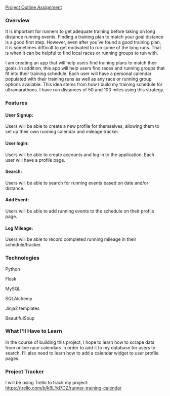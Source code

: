 
[Project Outline Assignment](https://education.launchcode.org/liftoff/assignments/project-outline/)

### Overview
It is important for runners to get adequate training before taking on long distance running events. Finding a training plan to match your goal distance is a good first step. However, even after you’ve found a good training plan, it is sometimes difficult to get motivated to run some of the long runs. That is when it can be helpful to find local races or running groups to run with.

I am creating an app that will help users find training plans to match their goals. In addition, this app will help users find races and running groups that fit into their training schedule. Each user will have a personal calendar populated with their training runs as well as any race or running group options available. This idea stems from how I build my training schedule for ultramarathons. I have run distances of 50 and 100 miles using this strategy.

### Features
#### User Signup:
Users will be able to create a new profile for themselves, allowing them to set up their own running calendar and mileage   tracker.
#### User login: 
Users will be able to create accounts and log in to the application. Each user will have a profile page.
#### Search: 
Users will be able to search for running events based on date and/or distance.
#### Add Event: 
Users will be able to add running events to the schedule on their profile page.
#### Log Mileage: 
Users will be able to record completed running mileage in their schedule/tracker.

### Technologies
Python

Flask

MySQL

SQLAlchemy

Jinja2 templates

BeautifulSoup

### What I'll Have to Learn
In the course of building this project, I hope to learn how to scrape data from online race calendars in order to add it to my database for users to search. I’ll also need to learn how to add a calendar widget to user profile pages.

### Project Tracker
I will be using Trello to track my project: https://trello.com/b/k9LYd7DZ/runner-training-calendar
